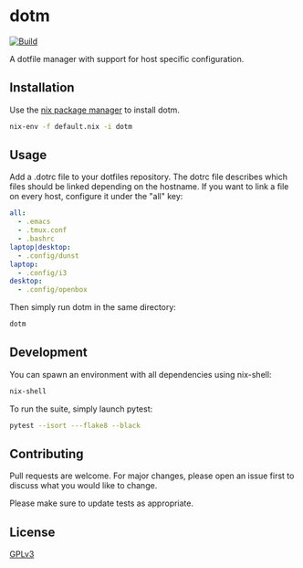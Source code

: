 # dotm

[![Build](https://github.com/winpat/dotm/workflows/Test/badge.svg)](https://github.com/winpat/dotm/actions?query=workflow%3ATest+branch%3Amaster)

A dotfile manager with support for host specific configuration.

## Installation

Use the [nix package manager](https://nixos.org/nix) to install dotm.

```bash
nix-env -f default.nix -i dotm
```

## Usage
Add a .dotrc file to your dotfiles repository. The dotrc file describes which
files should be linked depending on the hostname. If you want to link a file
on every host, configure it under the "all" key:

```yaml
all:
  - .emacs
  - .tmux.conf
  - .bashrc
laptop|desktop:
  - .config/dunst
laptop:
  - .config/i3
desktop:
  - .config/openbox
```

Then simply run dotm in the same directory:
```bash
dotm
```

## Development
You can spawn an environment with all dependencies using nix-shell:
```bash
nix-shell
```

To run the suite, simply launch pytest:
```bash
pytest --isort ---flake8 --black
```


## Contributing
Pull requests are welcome. For major changes, please open an issue first to discuss what you would like to change.

Please make sure to update tests as appropriate.

## License
[GPLv3](https://choosealicense.com/licenses/gpl-3.0/)
